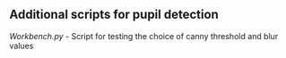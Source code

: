 ## Additional scripts for pupil detection

*Workbench.py* - Script for testing the choice of canny threshold and blur values


